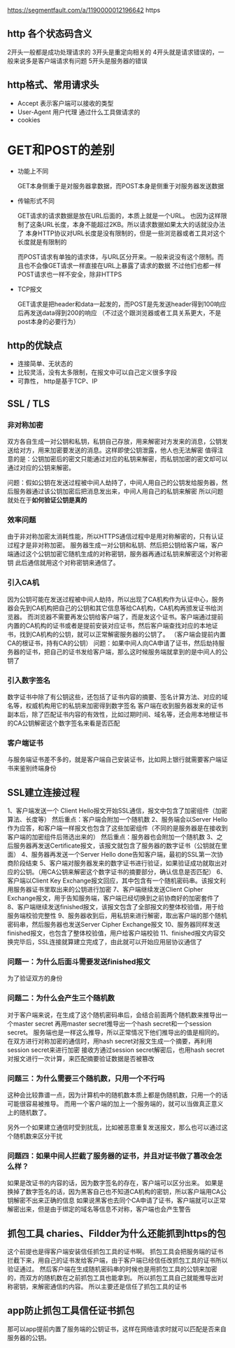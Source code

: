 https://segmentfault.com/a/1190000012196642 https


## http 各个状态码含义
2开头一般都是成功处理请求的
3开头是重定向相关的
4开头就是请求错误的，一般来说多是客户端请求有问题
5开头是服务器的错误

## http格式、常用请求头

- Accept 表示客户端可以接收的类型
- User-Agent 用户代理 通过什么工具做请求的
- cookies 

# GET和POST的差别

- 功能上不同
  
  GET本身侧重于是对服务器拿数据，而POST本身是侧重于对服务器发送数据

- 传输形式不同
  
  GET请求的请求数据是放在URL后面的，本质上就是一个URL。
  也因为这样限制了这条URL长度，本身不能超过2KB。所以请求数据如果太大的话就没办法了
  本身HTTP协议对URL长度是没有限制的，但是一些浏览器或者工具对这个长度就是有限制的
  
  而POST请求有单独的请求体，与URL区分开来。一般来说没有这个限制。而且也不会像GET请求一样直接在URL上暴露了请求的数据
  不过他们也都一样POST请求也一样不安全，除非HTTPS
- TCP报文

  GET请求是把header和data一起发的，而POST是先发送header得到100响应后再发送data得到200的响应
  （不过这个跟浏览器或者工具关系更大，不是post本身的必要行为）  
  
## http的优缺点

- 连接简单、无状态的
- 比较灵活，没有太多限制，在报文中可以自己定义很多字段
- 可靠性， http是基于TCP、IP

## SSL / TLS

### 非对称加密

 双方各自生成一对公钥和私钥，私钥自己存放，用来解密对方发来的消息，公钥发送给对方，用来加密要发送的消息。这样即使公钥泄露，他人也无法解密
 值得注意的是：公钥加密后的密文只能通过对应的私钥来解密，而私钥加密的密文却可以通过对应的公钥来解密。
 
 问题：假如公钥在发送过程被中间人劫持了，中间人用自己的公钥发给服务器，然后服务器通过该公钥加密后把消息发出来，中间人用自己的私钥来解密
 所以问题就处在于**如何验证公钥是真的**
 
### 效率问题
由于非对称加密太消耗性能，所以HTTPS通信过程中是用对称解密的，只有认证过程才是非对称加密。
服务器生成一对公钥和私钥、然后把公钥给客户端，客户端通过这个公钥加密它随机生成的对称密钥，服务器再通过私钥来解密这个对称密钥
此后通信就用这个对称密钥来通信了。

### 引入CA机

 因为公钥可能在发送过程被中间人劫持，所以出现了CA机构作为认证中心，服务器会先到CA机构把自己的公钥和其它信息等给CA机构，CA机构再颁发证书给浏览器。
 而浏览器不需要再发公钥给客户端了，而是发这个证书。客户端通过提前内置的CA机构的证书或者是提前安装对应证书，然后客户端查找对应的本地证书，找到CA机构的公钥，就可以正常解密服务器的公钥了。
 （客户端会提前内置CA的根证书，持有CA的公钥）
问题：如果中间人向CA申请了证书，然后劫持服务器的证书，把自己的证书发给客户端，那么这时候服务端就拿到的是中间人的公钥了

### 引入数字签名
 
 数字证书中除了有公钥这些，还包括了证书内容的摘要、签名计算方法、对应的域名等，权威机构用它的私钥来加密得到数字签名
 客户端在收到服务器发来的证书副本后，除了匹配证书内容的有效性，比如过期时间、域名等，还会用本地根证书的CA公钥解密这个数字签名来看是否匹配
 
### 客户端证书
与服务端证书差不多的，就是客户端自己安装证书，比如网上银行就需要客户端证书来鉴别终端身份

## SSL建立连接过程

1、客户端发送一个 Client Hello报文开始SSL通信，报文中包含了加密组件（加密算法、长度等）
然后重点：客户端会附加一个随机数
2、服务端会以Server Hello作为应答，和客户端一样报文也包含了这些加密组件（不同的是服务器是在接收到客户端的加密组件后筛选出来的）
然后重点：服务器也会附加一个随机数
3、之后服务器再发送Certificate报文，该报文就包含了服务器的数字证书（公钥就在里面）
4、服务器再发送一个Server Hello done告知客户端，最初的SSL第一次协商阶段结束
5、客户端对服务器发来的数字证书进行验证，如果验证成功就取出对应的公钥。（用CA公钥来解密这个数字证书的摘要部分，确认信息是否匹配）
6、客户端以Client Key Exchange报文回应，其中包含有一个随机密码串。该报文利用服务器证书里取出来的公钥进行加密
7、客户端继续发送Client Cipher Exchange报文，用于告知服务端，客户端已经切换到之前协商好的加密套件了
8、客户端继续发送finished报文，该报文包含了全部报文的整体校验值，用于给服务端校验完整性
9、服务器收到后，用私钥来进行解密，取出客户端的那个随机密码串，然后服务器也发送Server Cipher Exchange报文
10、服务器同样发送finished报文，也包含了整体校验值，用户给客户端校验
11、finished报文内容交换完毕后，SSL连接就算建立完成了，由此就可以开始应用层协议通信了

### 问题一：为什么后面斗需要发送finished报文

为了验证双方的身份

### 问题二：为什么会产生三个随机数
对于客户端来说，在生成了这个随机密码串后，会结合前面两个随机数来推导出一个master secret
再用master secret推导出一个hash secret和一个session secret。
服务端也是一样这么推导，所以正常情况下他们推导出的值是相同的。
在双方进行对称加密的通信时，用hash secret对报文生成一个摘要，再利用session secret来进行加密
接收方通过session secret解密后，也用hash secret对报文进行一次计算，来匹配摘要验证数据是否被篡改

### 问题三：为什么需要三个随机数，只用一个不行吗

这种会比较靠谱一点，因为计算机中的随机数本质上都是伪随机数，只用一个的话可能很容易被推导。
而用一个客户端的加上一个服务端的，就可以当做真正意义上的随机数了。

另外一个如果建立通信时受到扰乱，比如被恶意重复发送报文，那么也可以通过这个随机数来区分干扰

### 问题四：如果中间人拦截了服务器的证书，并且对证书做了篡改会怎么样？

如果是改证书的内容的话，因为数字签名的存在，客户端可以区分出来。
如果是换掉了数字签名的话，因为黑客自己也不知道CA机构的密钥，所以客户端用CA公钥解密不出来正确的信息
如果说黑客也去同个CA申请了证书，客户端就可以正常解密出来，但是由于绑定的域名等信息不对称，客户端也会产生警告

 
## 抓包工具 charies、Fildder为什么还能抓到https的包

这个前提也是得客户端安装信任抓包工具的证书啊。
抓包工具会把服务端的证书拦截下来，用自己的证书发给客户端，由于客户端已经信任改抓包工具的证书所以验证通过。
然后客户端在生成随机密码串的时候也是用抓包工具的公钥来加密的，而双方的随机数在之前抓包工具也能拿到。
所以抓包工具自己就能推导出对称密钥，来解密通信的内容。
所以主要还是信任了抓包工具的证书

## app防止抓包工具信任证书抓包

那可以app提前内置了服务端的公钥证书，这样在网络请求时就可以匹配是否来自服务器的公钥。



